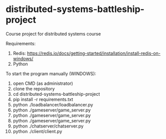 # distributed-systems-battleship-project
Course project for distributed systems course


Requirements:
1. Redis: https://redis.io/docs/getting-started/installation/install-redis-on-windows/
2. Python
 
To start the program manually (WINDOWS):
1. open CMD (as administrator)
2. clone the repository
3. cd distributed-systems-battleship-project
4. pip install -r requirements.txt
5. python ./loadbalancer/loadbalancer.py
6. python ./gameserver/game_server.py
7. python ./gameserver/game_server.py
8. python ./gameserver/game_server.py
9. python ./chatserver/chatserver.py
10. python ./client/client.py

